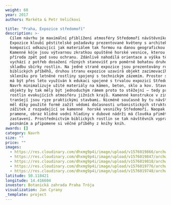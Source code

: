 ```yaml
---
weight: 60
year: 2017
authors: Markéta & Petr Veličkovi

title: "Praha, Expozice středomoří"
description: >-
  Cílem návrhu je maximální přiblížení atmosféry Středomoří návštěvníkovi.
  Expozice kloubí pěstitelské požadavky prezentované květeny s architektonickou
  kompozicí odkazující jak materiálem tak formou na danou geografickou oblast.  
  Kamenné kóje jsou výtvarnou zkratkou opuštěné horské vesnice, kterou si bere
  příroda zpět pod svou ochranu. Zdánlivě nahodilá orientace a výška těchto kójí
  vychází z potřeb dosažení různých stanovišť pro poměrně bohatou druhovou
  skladbu sbírky rostlin. Na jedné straně expozice jsou prezentovány rostliny
  biblických příběhů, druhou stranu expozice uzavírá objekt zazimovacího
  skleníku pro letněné rostliny spojený s technickým zázemím. Prostor skleníku
  má být přes léto využíván k edukaci spojené s trvalou expozicí Středomoří.
  Navrh minimalizuje užité materiály na kámen, beton, sklo a kov. Stavební
  objekty by tak měly být jednoduchým rámem proto to stěžejní – tedy prezentaci
  rostlin evokujících atmosféru jižních krajů. Kamenné konstrukce v zimě krytých
  tranšejí jsou ryze praktickými stavbami. Nicméně současně by tu návštěvník 
  měl díky použité formě zažít vědomí dočasnosti urbanistických struktur -
  zážitek z rozpadající se kamenné  horské vesničky Středomoří. Naopak symbol
  pramene, obraz klidné vodní hladiny v dubové nádrži má člověka přimět k
  zastavení. Prostřednictvím biblických rostlin se tak návštěvník vypraví za
  poznáním a připomene si věčné příběhy z knihy knih.
awards: []
category: Navrh
size: ""
price: ""
images:
  - https://res.cloudinary.com/dhxmg9p4i/image/upload/v1576019866/archweb/B01_imj8aj.jpg
  - https://res.cloudinary.com/dhxmg9p4i/image/upload/v1576019847/archweb/B0015_fw7zvq.jpg
  - https://res.cloudinary.com/dhxmg9p4i/image/upload/v1576019818/archweb/B11_gcemyw.jpg
  - https://res.cloudinary.com/dhxmg9p4i/image/upload/v1576019776/archweb/B4_situace_upravena2018_A3_sit37l.jpg
  - https://res.cloudinary.com/dhxmg9p4i/image/upload/v1576019748/archweb/B5_rezy_A3_bnui6o.jpg
latitude: 50.118421
longitude: 14.416604
investor: Botanická zahrada Praha Trója
visualization: Jan Cyrany
_template: project
---
```

